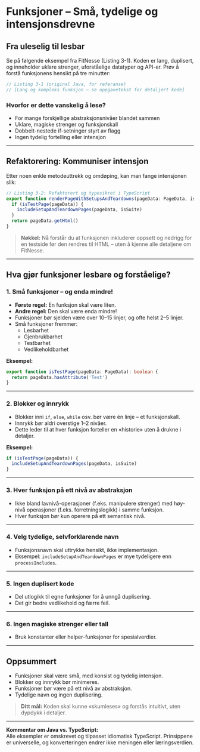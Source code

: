 # Funksjoner – Små, tydelige og intensjonsdrevne

## Fra uleselig til lesbar

Se på følgende eksempel fra FitNesse (Listing 3-1). Koden er lang, duplisert, og inneholder uklare strenger, uforståelige datatyper og API-er. Prøv å forstå funksjonens hensikt på tre minutter:

```java
// Listing 3-1 (original Java, for referanse)
// [Lang og kompleks funksjon – se oppgavetekst for detaljert kode]
```

### Hvorfor er dette vanskelig å lese?

- For mange forskjellige abstraksjonsnivåer blandet sammen
- Uklare, magiske strenger og funksjonskall
- Dobbelt-nestede if-setninger styrt av flagg
- Ingen tydelig fortelling eller intensjon

---

## Refaktorering: Kommuniser intensjon

Etter noen enkle metodeuttrekk og omdøping, kan man fange intensjonen slik:

```typescript
// Listing 3-2: Refaktorert og typesikret i TypeScript
export function renderPageWithSetupsAndTeardowns(pageData: PageData, isSuite: boolean): string {
  if (isTestPage(pageData)) {
    includeSetupAndTeardownPages(pageData, isSuite)
  }
  return pageData.getHtml()
}
```

> **Nøkkel:** Nå forstår du at funksjonen inkluderer oppsett og nedrigg for en testside før den rendres til HTML – uten å kjenne alle detaljene om FitNesse.

---

## Hva gjør funksjoner lesbare og forståelige?

### 1. Små funksjoner – og enda mindre!

- **Første regel:** En funksjon skal være liten.
- **Andre regel:** Den skal være enda mindre!
- Funksjoner bør sjelden være over 10–15 linjer, og ofte helst 2–5 linjer.
- Små funksjoner fremmer:
  - Lesbarhet
  - Gjenbrukbarhet
  - Testbarhet
  - Vedlikeholdbarhet

**Eksempel:**

```typescript
export function isTestPage(pageData: PageData): boolean {
  return pageData.hasAttribute('Test')
}
```

---

### 2. Blokker og innrykk

- Blokker inni `if`, `else`, `while` osv. bør være én linje – et funksjonskall.
- Innrykk bør aldri overstige 1–2 nivåer.
- Dette leder til at hver funksjon forteller en «historie» uten å drukne i detaljer.

**Eksempel:**

```typescript
if (isTestPage(pageData)) {
  includeSetupAndTeardownPages(pageData, isSuite)
}
```

---

### 3. Hver funksjon på ett nivå av abstraksjon

- Ikke bland lavnivå-operasjoner (f.eks. manipulere strenger) med høy-nivå operasjoner (f.eks. forretningslogikk) i samme funksjon.
- Hver funksjon bør kun operere på ett semantisk nivå.

---

### 4. Velg tydelige, selvforklarende navn

- Funksjonsnavn skal uttrykke hensikt, ikke implementasjon.
- Eksempel: `includeSetupAndTeardownPages` er mye tydeligere enn `processIncludes`.

---

### 5. Ingen duplisert kode

- Del utlogikk til egne funksjoner for å unngå duplisering.
- Det gir bedre vedlikehold og færre feil.

---

### 6. Ingen magiske strenger eller tall

- Bruk konstanter eller helper-funksjoner for spesialverdier.

---

## Oppsummert

- Funksjoner skal være små, med konsist og tydelig intensjon.
- Blokker og innrykk bør minimeres.
- Funksjoner bør være på ett nivå av abstraksjon.
- Tydelige navn og ingen duplisering.

> **Ditt mål:** Koden skal kunne «skumleses» og forstås intuitivt, uten dypdykk i detaljer.

---

**Kommentar om Java vs. TypeScript:**  
Alle eksempler er omskrevet og tilpasset idiomatisk TypeScript. Prinsippene er universelle, og konverteringen endrer ikke meningen eller læringsverdien.
